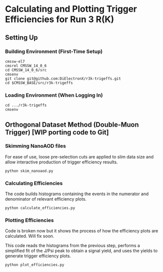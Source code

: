 # Calculating and Plotting Trigger Efficiencies for Run 3 R(K)

## Setting Up

### Building Environment (First-Time Setup)
```
cmssw-el7
cmsrel CMSSW_14_0_6
cd CMSSW_14_0_6/src
cmsenv
git clone git@github.com:DiElectronX/r3k-trigeffs.git
cd $CMSSW_BASE/src/r3k-trigeffs
```

### Loading Environment (When Logging In)
```
cd .../r3k-trigeffs
cmsenv
```

## Orthogonal Dataset Method (Double-Muon Trigger) [WIP porting code to Git]

### Skimming NanoAOD files

For ease of use, loose pre-selection cuts are applied to slim data size and allow interactive production of trigger efficiency results.

```
python skim_nanoaod.py
```

### Calculating Efficiencies

The code builds histograms containing the events in the numerator and denominator of relevant efficiency plots.

```
python calculate_efficiencies.py
```

### Plotting Efficiencies

Code is broken now but it shows the process of how the efficiency plots are calculated. Will fix soon.


This code reads the histograms from the previous step, performs a simplified fit of the J/Psi peak to obtain a signal yield, and uses the yields to generate trigger efficiency plots.

```
python plot_efficiencies.py
```


